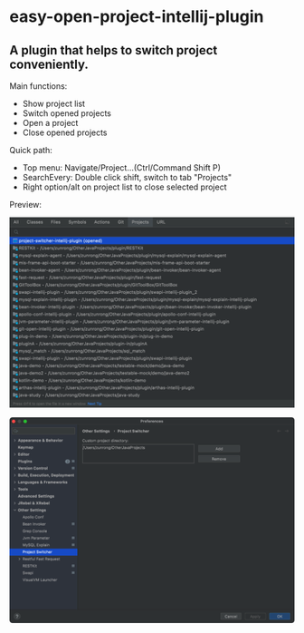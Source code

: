 # easy-open-project-intellij-plugin

## A plugin that helps to switch project conveniently.

Main functions:
    
- Show project list
- Switch opened projects
- Open a project
- Close opened projects

Quick path:

- Top menu: Navigate/Project...(Ctrl/Command Shift P)
- SearchEvery: Double click shift, switch to tab "Projects"
- Right option/alt on project list to close selected project

Preview:

![](./.image/image1.png)

![](./.image/image2.png)